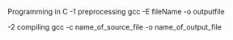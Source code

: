 Programming in C
-1 preprocessing
gcc -E fileName -o outputfile

-2 compiling
gcc -c name_of_source_file -o name_of_output_file
